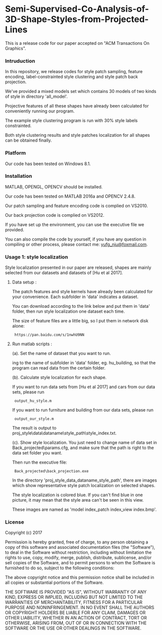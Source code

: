 # Semi-Supervised-Co-Analysis-of-3D-Shape-Styles-from-Projected-Lines
This is a release code for our paper accepted on "ACM Transactions On Graphics".

### Intruduction

In this repository, we release codes for style patch sampling, feature encoding, label-constrainted style clustering and style patch back projection.

We've provided a mixed models set which contains 30 models of two kinds of style in directory 'all_model'.

Projective features of all these shapes have already been calculated for conveniently running our program.

The example style clustering program is run with 30% style labels constrainted.

Both style clustering results and style patches localization for all shapes can be obtained finally.

### Platform

Our code has been tested on Windows 8.1.

### Installation

MATLAB, OPENGL, OPENCV should be installed.

Our code has been tested on MATLAB 2016a and OPENCV 2.4.8.

Our patch sampling and feature encoding code is complied on VS2010.

Our back projection code is complied on VS2012.

If you have set up the environment, you can use the executive file we provided.

You can also compile the code by yourself, if you have any question in compiling or other process, please contact me: yufg_nju@foxmail.com.

### Usage 1: style localization

Style localization presented in our paper are released, shapes are mainly selected from our datasets and datasets of [Hu et al 2017].

1. Data setup :

   The patch features and style kernels have already been calculated for your convenience. Each subfolder in 'data' indicates a dataset. 
   
   You can download according to the link below and put them in 'data' folder, then run style localization one dataset each time.
   
   The size of feature files are a little big, so I put them in network disk alone:
      
        https://pan.baidu.com/s/1nwhU9NN
  
1. Run matlab scripts :
	
   (a). Set the name of dataset that you want to run. 

   ing to the name of subfolder in 'data' folder, eg. hu_building, so that the program can read data from the certain folder.
   
   (b). Calculate style localization for each shape.

   If you want to run data sets from [Hu et al 2017] and cars from our data sets, please run 
     
        output_hu_style.m
  
   If you want to run furniture and building from our data sets, please run 
     
        output_our_style.m
		
   The result is output to proj_style\data\dataname\style_path\style_index.txt.
   
   (c). Show style localization. You just need to change name of data set in Back_projected\params.cfg, and make sure that the path is right to the data set folder you want. 
   
   Then run the executive file:
   
        Back_projected\back_projection.exe
  
   In the directory 'proj_style\_data\_dataname\_style_path', there are images which show representative style patch localization on selected shapes. 
   
   The style localization is colored blue. If you can't find blue in one picture, it may mean that the style area can't be seen in this view.
   
   These images are named as 'model index\_patch index\_view index.bmp'.

### License

Copyright (c) 2017

Permission is hereby granted, free of charge, to any person obtaining a copy
of this software and associated documentation files (the "Software"), to deal
in the Software without restriction, including without limitation the rights
to use, copy, modify, merge, publish, distribute, sublicense, and/or sell
copies of the Software, and to permit persons to whom the Software is
furnished to do so, subject to the following conditions:

The above copyright notice and this permission notice shall be included in all
copies or substantial portions of the Software.

THE SOFTWARE IS PROVIDED "AS IS", WITHOUT WARRANTY OF ANY KIND, EXPRESS OR
IMPLIED, INCLUDING BUT NOT LIMITED TO THE WARRANTIES OF MERCHANTABILITY,
FITNESS FOR A PARTICULAR PURPOSE AND NONINFRINGEMENT. IN NO EVENT SHALL THE
AUTHORS OR COPYRIGHT HOLDERS BE LIABLE FOR ANY CLAIM, DAMAGES OR OTHER
LIABILITY, WHETHER IN AN ACTION OF CONTRACT, TORT OR OTHERWISE, ARISING FROM,
OUT OF OR IN CONNECTION WITH THE SOFTWARE OR THE USE OR OTHER DEALINGS IN THE
SOFTWARE.
